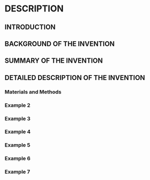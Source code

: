 # DESCRIPTION

## INTRODUCTION

## BACKGROUND OF THE INVENTION

## SUMMARY OF THE INVENTION

## DETAILED DESCRIPTION OF THE INVENTION

### Materials and Methods

### Example 2

### Example 3

### Example 4

### Example 5

### Example 6

### Example 7

